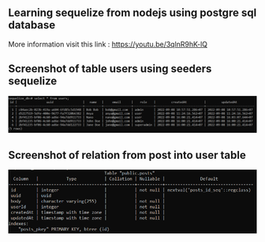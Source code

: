 ## Learning sequelize from nodejs using postgre sql database

More information visit this link : https://youtu.be/3qlnR9hK-lQ

## Screenshot of table users using seeders sequelize

![thumbs1](https://github.com/boby177/sequelize_nodejs/blob/main/thumbs-1.png)

## Screenshot of relation from post into user table
![thumbs1](https://github.com/boby177/sequelize_nodejs/blob/main/thumbs-2.png)
